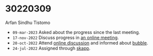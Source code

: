 # 30220309
Arfan Sindhu Tistomo

+ `09-mar-2023` Asked about the progress since the last meeting.
+ `17-nov-2022` Discuss progress in [an online meeting](https://itb-ac-id.zoom.us/j/92910123396).
+ `20-oct-2022` Attend [online discussion](https://us05web.zoom.us/j/89041552535) and informed about [bubble](https://github.com/tistomo/bubble).
+ `24-jul-2022` Assigned through [skapp](https://osf.io/guqd2).

